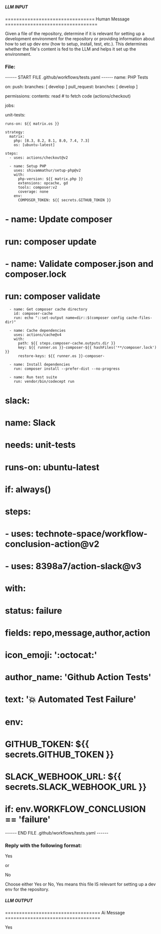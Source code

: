 ##### LLM INPUT #####
================================ Human Message =================================

Given a file of the repository, determine if it is relevant for setting up a development environment for the repository or providing information about how to set up dev env (how to setup, install, test, etc.). This determines whether the file's content is fed to the LLM and helps it set up the environment.

### File:
------ START FILE .github/workflows/tests.yaml ------
name: PHP Tests

on:
  push:
    branches: [ develop ]
  pull_request:
    branches: [ develop ]

permissions:
  contents: read # to fetch code (actions/checkout)

jobs:

  unit-tests:

    runs-on: ${{ matrix.os }}

    strategy:
      matrix:
        php: [8.3, 8.2, 8.1, 8.0, 7.4, 7.3]
        os: [ubuntu-latest]

    steps:
      - uses: actions/checkout@v2

      - name: Setup PHP
        uses: shivammathur/setup-php@v2
        with:
          php-version: ${{ matrix.php }}
          extensions: opcache, gd
          tools: composer:v2
          coverage: none
        env:
          COMPOSER_TOKEN: ${{ secrets.GITHUB_TOKEN }}

#      - name: Update composer
#        run: composer update
#
#      - name: Validate composer.json and composer.lock
#        run: composer validate

      - name: Get composer cache directory
        id: composer-cache
        run: echo "::set-output name=dir::$(composer config cache-files-dir)"

      - name: Cache dependencies
        uses: actions/cache@v4
        with:
          path: ${{ steps.composer-cache.outputs.dir }}
          key: ${{ runner.os }}-composer-${{ hashFiles('**/composer.lock') }}
          restore-keys: ${{ runner.os }}-composer-

      - name: Install dependencies
        run: composer install --prefer-dist --no-progress

      - name: Run test suite
        run: vendor/bin/codecept run

#  slack:
#      name: Slack
#      needs: unit-tests
#      runs-on: ubuntu-latest
#      if: always()
#      steps:
#        - uses: technote-space/workflow-conclusion-action@v2
#        - uses: 8398a7/action-slack@v3
#          with:
#             status: failure
#             fields: repo,message,author,action
#             icon_emoji: ':octocat:'
#             author_name: 'Github Action Tests'
#             text: '💥 Automated Test Failure'
#          env:
#            GITHUB_TOKEN: ${{ secrets.GITHUB_TOKEN }}
#            SLACK_WEBHOOK_URL: ${{ secrets.SLACK_WEBHOOK_URL }}
#          if: env.WORKFLOW_CONCLUSION == 'failure'

------ END FILE .github/workflows/tests.yaml ------

### Reply with the following format:

<rel>Yes</rel>

or

<rel>No</rel>

Choose either Yes or No, Yes means this file IS relevant for setting up a dev env for the repository.

##### LLM OUTPUT #####
================================== Ai Message ==================================

<rel>Yes</rel>